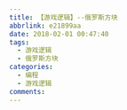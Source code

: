 ```yaml
---
title: 【游戏逻辑】--俄罗斯方块
abbrlink: e21899aa
date: 2018-02-01 00:47:40
tags: 
  - 游戏逻辑
  - 俄罗斯方块
categories:
  - 编程
  - 游戏逻辑
comments:
---
```


